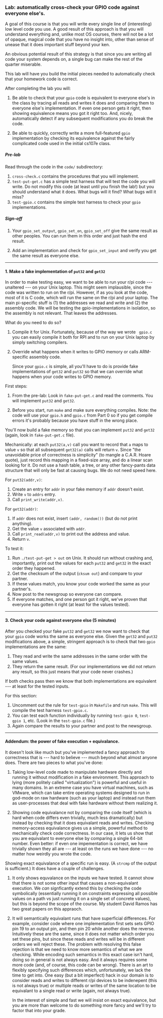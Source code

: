### Lab: automatically cross-check your GPIO code against everyone else's.

A goal of this course is that you will write every single line of
(interesting) low level code you use.  A good result of this approach is
that you will understand everything and, unlike most OS courses, there
will not be a lot of opaque, magical code that you have no insight into,
other than sense of unease that it does important stuff beyond your ken.

An obvious potential result of this strategy is that since you are writing
all code your system depends on, a single bug can make the rest of the
quarter miserable.

This lab will have you build the initial pieces needed to automatically
check that your homework code is correct.

After completing the lab you will:

  1. Be able to check that your `gpio` code is equivalent to
     everyone else's in the class by tracing all reads and writes
	 it does and comparing them to everyone else's implementation.
	 If even one person gets it right, then showing equivalence means
	 you got it right too.  And, nicely, automatically detect if any
	 subsequent modifications you do break the code.

   2. Be able to quickly, correctly write a more full-featured
	`gpio` implementation by checking its equivalence against the
	fairly complicated code used in the initial cs107e class.

##### Pre-lab

Read through the code in the `code/` subdirectory:
   1. `cross-check.c` contains the procedures that you will implement.
   2. `test-put-get.c` has a simple test harness that will test the code you
      will write.  Do not modify this code (at least until you finish the lab!)
      but you should understand what it does.  What bugs will it find?  What
      bugs will it miss?
   3. `test-gpio.c` contains the simple test harness to check your
      `gpio` implementations.


##### Sign-off

   1. Your `gpio_set_output`, `gpio_set_on`,
   `gpio_set_off` give the same result as other peoples.  You can
   run them in this order and just hash the end result.

   2. Add an implementation and check for `gpio_set_input` and verify
   you get the same result as everyone else.

----------------------------------------------------------------------
#### 1. Make a fake implementation of `put32` and `get32`

In order to make testing easy, we want to be able to run your r/pi code ---
unaltered --- on your Unix laptop.  This might seem implausible, since the
code was written to run on the r/pi.   However, if as you look at the code,
most of it is C code, which will run the same on the r/pi and your laptop.
The main pi-specific stuff is (1) the addresses we read and write and (2) the
assembly code.   We will be testing the gpio-implementations in isolation,
so the assembly is not relevant.   That leaves the addresses.   

What do you need to do so?  

  1. Compile it for Unix.   Fortunately, because of the way we wrote `
     gpio.c` you can easily compile it both for RPI and to run on your
     Unix laptop by simply switching compilers.  

  2. Override what happens when it writes to GPIO memory or calls ARM-specific
     assembly code.   

     Since your `gpio.c` is simple, all you'll have to do is provide fake
     implementations of `get32` and `put32` so that we can override what
     happens when your code writes to GPIO memory.   



First steps:
  1. From the pre-lab: Look in `fake-put-get.c` and read the comments.  You will implement
     `put32` and `get32`.

  2. Before you start, run `make` and make sure everything compiles.
     Note: the code will use your `gpio.h` and `gpio.c` from Part 0 so
     if you get compile errors it's probably because you have stuff in the 
     wrong place.

You'll now build a fake memory so that you can implement `put32` and
`get32` (again, look in `fake-put-get.c` file).  

Mechanically: at each `put32(a,v)` call you want to record that `a`
maps to value `v` so that all subsequent `get32(a)` calls will return
`v`.  Since "the unavoidable price of correctness is simplicity"  (to
mangle a C.A.R. Hoare quote), just record this mapping in a fixed-size
array, and do a linear scan looking for it.  Do not use a hash table,
a tree, or any other fancy-pants data structure that will only be fast
at causing bugs.  We do not need speed here.

For `put32(addr,v)`: 
  1. Create an entry for `addr` in your fake memory if `addr` doesn't exist.
  2. Write `v` to `addrs` entry.
  3. Call `print_write(addr,v)`.

For `get32(addr)`:

  1. If `addr` does not exist, insert `(addr, random())` (but do not print anything).
  2. Get the value `v` associated with `addr`.
  3. Call `print_read(addr,v)` to print out the address and value.
  4. Return `v`.

To test it:
  1. Run `./test-put-get > out` on Unix.	It should run without
	   crashing and, importantly, print out the values for each
	   `put32` and `get32` in the exact order they happened.
  2. Get the checksum of the output (`cksum out`) and compare to your partner.
  3. If these values match, you know your code worked the same as your partner's.
  4. Now post to the newsgroup so everyone can compare.
  5. If everyone matches, and one person got it right, we've proven that
       everyone has gotten it right (at least for the values tested).

----------------------------------------------------------------------
#### 3. Check your code against everyone else (5 minutes)

After you checked your fake `put32` and `get32` we now want to check that
your `gpio` code works the same as everyone else.  Given the `get32` and
`put32` modifications above, a simple, stringent approach is to check
that two `gpio` implementations are the same:

  1. They read and write the same addresses in the same order with
  the same values.
  2. They return the same result.    (For our implementations we
  did not return any result, so this just means that your code
  never crashes.)

If both checks pass then we know that both implementations are equivalent
--- at least for the tested inputs.

For this section:
 1. Uncomment out the rule for `test-gpio` in `Makefile` and run `make`.
       This will compile the test harness `test-gpio.c`.
 2. You can test each function individually by running `test-gpio 0`,
       `test-gpio 1`, etc.  (Look in the `test-gpio.c` file.)
 3. Again compare the results to your partner and post to the newsgroup.

-------------------------------------------------------------------------
#### Addendum: the power of fake execution + equivalance.

It doesn't look like much but you've implemented a fancy approach to
correctness that is --- hard to believe --- much beyond what almost
anyone does.     There are two pieces to what you've done:

   1. Taking low-level code made to manipulate hardware directly and
      running it without modification in a fake environment.   This
      approach to lying (more politely called "virtualization") is
      powerful and useful in many domains.  In an extreme case you have
      virtual machines, such as VMware, which can take entire operating
      systems designed to run in god-mode on raw hardware (such as your
      laptop) and instead run them as user-processes that deal with fake
      hardware without them realizing it.

   2. Showing code equivalance not by comparing the code itself (which
      is hard when code differs even trivially, much less dramatically)
      but instead by checking that it does equivalant reads and writes.
      Checking memory-access equivalance gives us a simple, powerful
      method to mechanically check code correctness.    In our case, it
      lets us show that you are equivalant to everyone else by comparing
      a single 64-bit number.  Even better: if even one impementation
      is correct, we have trivially shown they all are --- at least on
      the runs we have done --- no matter how weirdly you wrote the code.

Showing exact equivalance of a specific run is easy.   (A `strcmp` of the
output is sufficient.)   It does have a couple of challenges.

   1. It only shows equvalance on the inputs we have tested.  It cannot
      show that there is not some other input that causes a non-equivalant
      execution.  We *can* signficantly extend this by checking the code
      symbolically (essentially running it on constraints expressing
      all possible values on a path vs just running it on a single set
      of concrete values), but this is beyond the scope of the course.
      My student David Ramos has two great papers on this appraoch.

   2. It will semantically equivalant runs that have superficial
      differences.  For example, consider code where one implementation
      first sets sets GPIO pin 19 to an output pin, and then pin 20 while
      another does the reverse.  Intuitively these are the same, since
      it does not matter which order you set these pins, but since these
      reads and writes will be in different orders we will reject these.
      The problem with resolving this false rejection is that we need
      to know more semantics of what we are checking.   While encoding
      such semantics in this exact case isn't hard, doing so in general
      is not always easy.  And it always requires some more code (and,
      of course, this code can be wrong).  There is an art to flexibly
      specifying such differences which, unfortunately, we lack the time
      to get into.  One easy (but a bit imperfect) hack in our domain
      is to consider reads and writes to different r/pi devices to be
      indenepent (this is not always true) or multiple reads or writes
      of the same location to be equivalant to a single read or write
      (again, not always true).

      In the interest of simple and fast we will insist on exact
      equivalance, but you are more than welcome to do something more
      fancy and we'll try to factor that into your grade.
